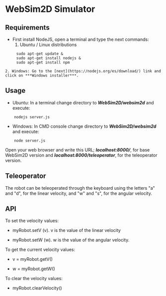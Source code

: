 
# WebSim2D Simulator

## Requirements


- First install NodeJS, open a terminal and type the next commands:
    1. Ubuntu / Linux distributions

~~~
     sudo apt-get update &
     sudo apt-get install nodejs &
     sudo apt-get install npm
~~~

    2. Windows: Go to the [next](https://nodejs.org/es/download/) link and click on ***Windows installer***.

## Usage

  - Ubuntu: In a terminal change directory to ***WebSim2D/websim2d*** and execute:
~~~
    nodejs server.js
~~~

  - Windows: In CMD console change directory to ***WebSim2D/websim2d*** and execute:

~~~
    node server.js
~~~

Open your web browser and write this URL; ***localhost:8000/***, for base WebSim2D version and ***localhost:8000/teleoperator***, for the teleoperator version.

## Teleoperator

The robot can be teleoperated through the keyboard using the letters "a" and "d", for the linear velocity, and "w" and "s", for the angular velocity.

## API

To set the velocity values:
  - myRobot.setV (v). v is the value of the linear velocity

  - myRobot.setW (w). w is the value of the angular velocity.

To get the current velocity values:
  - v = myRobot.getV()

  - w = myRobot.getW()

To clear the velocity values:

  - myRobot.clearVelocity()
